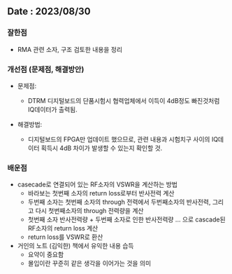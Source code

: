 ## Date : 2023/08/30
### 잘한점
*  RMA 관련 소자, 구조 검토한 내용을 정리

### 개선점 (문제점, 해결방안)
* 문제점:
   * DTRM 디지털보드의 단품시험시 협력업체에서 이득이 4dB정도 빠진것처럼 IQ데이터가 출력됨.

* 해결방법:
   * 디지털보드의 FPGA만 업데이트 했으므로, 관련 내용과 시험치구 사이의 IQ데이터 획득시 4dB 차이가 발생할 수 있는지 확인할 것.

### 배운점
* casecade로 연결되어 있는 RF소자의 VSWR을 계산하는 방법 
	* 바라보는 첫번째 소자의 return loss로부터 반사전력 계산
	* 두번째 소자는 첫번째 소자의 through 전력에서 두번째소자의 반사전력, 그리고 다시 첫번째소자의 through 전력량을 계산
	* 첫번째 소자 반사전력량 + 두번째 소자로 인한 반사전력량 ... 으로 cascade된 RF소자의 return loss 계산
	* return loss를 VSWR로 환산
* 거인의 노트 (김익한) 책에서 유익한 내용 습득
	* 요약이 중요함
	* 몰입이란 꾸준히 같은 생각을 이어가는 것을 의미
